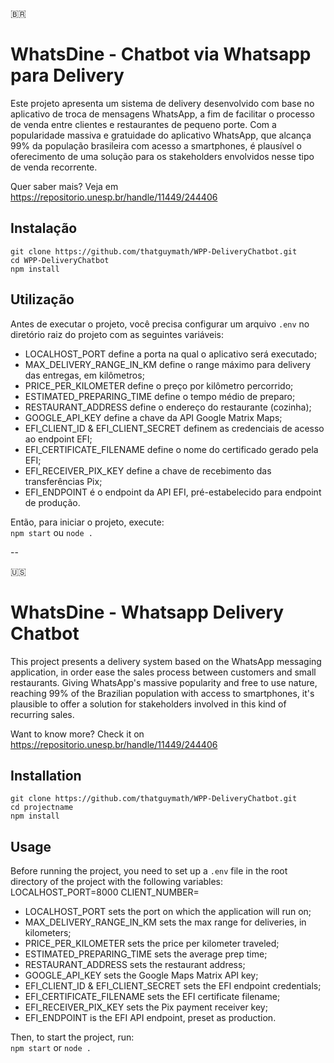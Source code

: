 :brazil:
# WhatsDine - Chatbot via Whatsapp para Delivery
Este projeto apresenta um sistema de delivery desenvolvido com base no aplicativo de troca de mensagens WhatsApp, a fim de facilitar o processo de venda entre clientes e restaurantes de pequeno porte. Com a popularidade massiva e gratuidade do aplicativo WhatsApp, que alcança 99% da população brasileira com acesso a smartphones, é plausível o oferecimento de uma solução para os stakeholders envolvidos nesse tipo de venda recorrente.

Quer saber mais? Veja em https://repositorio.unesp.br/handle/11449/244406

## Instalação
```
git clone https://github.com/thatguymath/WPP-DeliveryChatbot.git
cd WPP-DeliveryChatbot  
npm install  
```

## Utilização
Antes de executar o projeto, você precisa configurar um arquivo `.env` no diretório raiz do projeto com as seguintes variáveis:

- LOCALHOST_PORT define a porta na qual o aplicativo será executado;
- MAX_DELIVERY_RANGE_IN_KM define o range máximo para delivery das entregas, em kilômetros;
- PRICE_PER_KILOMETER define o preço por kilômetro percorrido;
- ESTIMATED_PREPARING_TIME define o tempo médio de preparo;
- RESTAURANT_ADDRESS define o endereço do restaurante (cozinha);
- GOOGLE_API_KEY define a chave da API Google Matrix Maps;
- EFI_CLIENT_ID & EFI_CLIENT_SECRET definem as credenciais de acesso ao endpoint EFI;
- EFI_CERTIFICATE_FILENAME define o nome do certificado gerado pela EFI;
- EFI_RECEIVER_PIX_KEY define a chave de recebimento das transferências Pix;
- EFI_ENDPOINT é o endpoint da API EFI, pré-estabelecido para endpoint de produção.

Então, para iniciar o projeto, execute:  
`npm start` ou `node .`  

--

:us:
# WhatsDine - Whatsapp Delivery Chatbot
This project presents a delivery system based on the WhatsApp messaging application, in order ease the sales process between customers and small restaurants. Giving WhatsApp's massive popularity and free to use nature, reaching 99% of the Brazilian population with access to smartphones, it's plausible to offer a solution for stakeholders involved in this kind of recurring sales.

Want to know more? Check it on https://repositorio.unesp.br/handle/11449/244406

## Installation
```
git clone https://github.com/thatguymath/WPP-DeliveryChatbot.git
cd projectname  
npm install  
```

## Usage
Before running the project, you need to set up a `.env` file in the root directory of the project with the following variables:
LOCALHOST_PORT=8000
CLIENT_NUMBER=<number with area code>

- LOCALHOST_PORT sets the port on which the application will run on;
- MAX_DELIVERY_RANGE_IN_KM sets the max range for deliveries, in kilometers;
- PRICE_PER_KILOMETER sets the price per kilometer traveled;
- ESTIMATED_PREPARING_TIME sets the average prep time;
- RESTAURANT_ADDRESS sets the restaurant address;
- GOOGLE_API_KEY sets the Google Maps Matrix API key;
- EFI_CLIENT_ID & EFI_CLIENT_SECRET sets the EFI endpoint credentials;
- EFI_CERTIFICATE_FILENAME sets the EFI certificate filename;
- EFI_RECEIVER_PIX_KEY sets the Pix payment receiver key;
- EFI_ENDPOINT is the EFI API endpoint, preset as production.

Then, to start the project, run:  
`npm start` or `node .`
